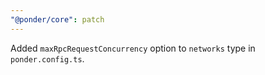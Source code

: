 ```yaml
---
"@ponder/core": patch
---
```


Added `maxRpcRequestConcurrency` option to `networks` type in `ponder.config.ts`.
